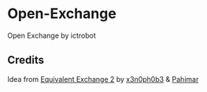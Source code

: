 Open-Exchange
=============

Open Exchange by ictrobot

Credits
-------
Idea from [Equivalent Exchange 2](http://www.minecraftforum.net/topic/1106178-/) by [x3n0ph0b3](https://twitter.com/x3n0ph0b3x) & [Pahimar](https://twitter.com/Pahimar)
